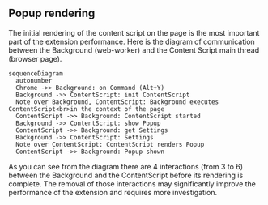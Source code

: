 ## Popup rendering

The initial rendering of the content script on the page is the most important part of the extension
performance. Here is the diagram of communication between the Background (web-worker) and the
Content Script main thread (browser page).

```mermaid
sequenceDiagram
  autonumber
  Chrome ->> Background: on Command (Alt+Y)
  Background ->> ContentScript: init ContentScript
  Note over Background, ContentScript: Background executes ContentScript<br>in the context of the page
  ContentScript ->> Background: ContentScript started
  Background ->> ContentScript: show Popup
  ContentScript ->> Background: get Settings
  Background ->> ContentScript: Settings
  Note over ContentScript: ContentScript renders Popup
  ContentScript ->> Background: Popup shown
```

As you can see from the diagram there are 4 interactions (from 3 to 6) between the Background and
the ContentScript before its rendering is complete. The removal of those interactions may
significantly improve the performance of the extension and requires more investigation.
